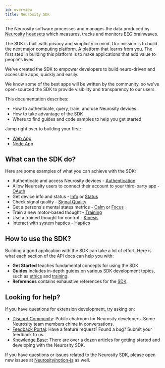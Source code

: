 ```yaml
---
id: overview
title: Neurosity SDK
---
```


The Neurosity software processes and manages the data produced by [Neurosity headsets](https://neurosity.co) which measures, tracks and monitors EEG brainwaves.

The SDK is built with privacy and simplicity in mind. Our mission is to build the next major computing platform. A platform that learns from you. The first step in building this platform is to make applications that add value to people's lives.

We've created the SDK to empower developers to build neuro-driven and accessible apps, quickly and easily.

We know some of the best apps will be written by the community, so we've open-sourced the SDK to provide visibility and transparency to our users.

This documentation describes:

- How to authenticate, query, train, and use Neurosity devices
- How to take advantage of the SDK
- Where to find guides and code samples to help you get started

Jump right over to building your first:

- [Web App](tutorials/your-first-web-app)
- [Node App](getting-started)

## What can the SDK do?

Here are some examples of what you can achieve with the SDK:

- Authenticate and access Neurosity devices - [Authentication](api/authentication)
- Allow Neurosity users to connect their account to your third-party app - [OAuth](api/oauth)
- Get device info and status - [Info](api/info) or [Status](api/status)
- Check signal quality - [Signal Quality](api/signal-quality)
- Get a persons's mental states metrics - [Calm](api/calm) or [Focus](api/focus)
- Train a new motor-based thought - [Training](guides/training)
- Use a trained thought for control - [Kinesis](api/kinesis)
- Interact with system haptics - [Haptics](api/haptics)

## How to use the SDK?

Building a good application with the SDK can take a lot of effort. Here is what each section of the API docs can help you with:

- **Get Started** teaches fundamental concepts for using the SDK
- **Guides** includes in-depth guides on various SDK development topics, such as [ethics](guides/ethics) and [training](guides/training).
- **References** contains exhaustive references for the [SDK](docs/api).

## Looking for help?

If you have questions for extension development, try asking on:

- [Discord Community](https://neurosity.co/discord): Public chatroom for Neurosity developers. Some Neurosity team members chime in conversations.
- [Feedback Portal](https://feedback.neurosity.co): Have a feature request? Found a bug? Submit your feedback to us.
- [Knowledge Base](https://support.neurosity.co): There are over a dozen articles for getting started and developing with the Neurosity SDK.

If you have questions or issues related to the Neurosity SDK, please open new issues at [Neurosity/notion-js](https://github.com/neurosity/notion-js) as well.
